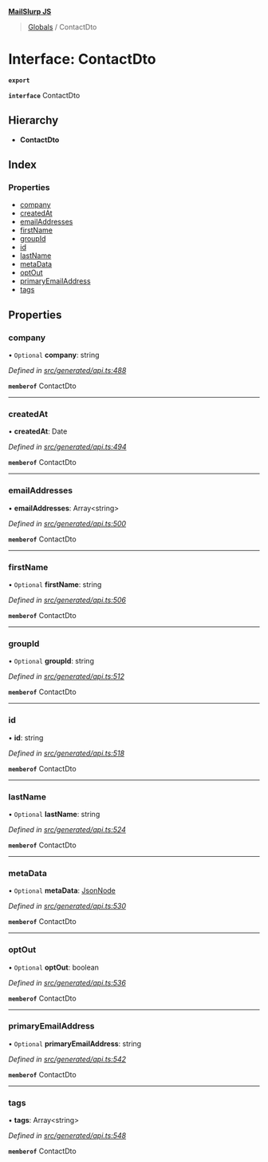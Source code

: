 **[MailSlurp JS](../README.md)**

> [Globals](../README.md) / ContactDto

# Interface: ContactDto

**`export`** 

**`interface`** ContactDto

## Hierarchy

* **ContactDto**

## Index

### Properties

* [company](contactdto.md#company)
* [createdAt](contactdto.md#createdat)
* [emailAddresses](contactdto.md#emailaddresses)
* [firstName](contactdto.md#firstname)
* [groupId](contactdto.md#groupid)
* [id](contactdto.md#id)
* [lastName](contactdto.md#lastname)
* [metaData](contactdto.md#metadata)
* [optOut](contactdto.md#optout)
* [primaryEmailAddress](contactdto.md#primaryemailaddress)
* [tags](contactdto.md#tags)

## Properties

### company

• `Optional` **company**: string

*Defined in [src/generated/api.ts:488](https://github.com/mailslurp/mailslurp-client/blob/6b679b8/src/generated/api.ts#L488)*

**`memberof`** ContactDto

___

### createdAt

•  **createdAt**: Date

*Defined in [src/generated/api.ts:494](https://github.com/mailslurp/mailslurp-client/blob/6b679b8/src/generated/api.ts#L494)*

**`memberof`** ContactDto

___

### emailAddresses

•  **emailAddresses**: Array\<string>

*Defined in [src/generated/api.ts:500](https://github.com/mailslurp/mailslurp-client/blob/6b679b8/src/generated/api.ts#L500)*

**`memberof`** ContactDto

___

### firstName

• `Optional` **firstName**: string

*Defined in [src/generated/api.ts:506](https://github.com/mailslurp/mailslurp-client/blob/6b679b8/src/generated/api.ts#L506)*

**`memberof`** ContactDto

___

### groupId

• `Optional` **groupId**: string

*Defined in [src/generated/api.ts:512](https://github.com/mailslurp/mailslurp-client/blob/6b679b8/src/generated/api.ts#L512)*

**`memberof`** ContactDto

___

### id

•  **id**: string

*Defined in [src/generated/api.ts:518](https://github.com/mailslurp/mailslurp-client/blob/6b679b8/src/generated/api.ts#L518)*

**`memberof`** ContactDto

___

### lastName

• `Optional` **lastName**: string

*Defined in [src/generated/api.ts:524](https://github.com/mailslurp/mailslurp-client/blob/6b679b8/src/generated/api.ts#L524)*

**`memberof`** ContactDto

___

### metaData

• `Optional` **metaData**: [JsonNode](jsonnode.md)

*Defined in [src/generated/api.ts:530](https://github.com/mailslurp/mailslurp-client/blob/6b679b8/src/generated/api.ts#L530)*

**`memberof`** ContactDto

___

### optOut

• `Optional` **optOut**: boolean

*Defined in [src/generated/api.ts:536](https://github.com/mailslurp/mailslurp-client/blob/6b679b8/src/generated/api.ts#L536)*

**`memberof`** ContactDto

___

### primaryEmailAddress

• `Optional` **primaryEmailAddress**: string

*Defined in [src/generated/api.ts:542](https://github.com/mailslurp/mailslurp-client/blob/6b679b8/src/generated/api.ts#L542)*

**`memberof`** ContactDto

___

### tags

•  **tags**: Array\<string>

*Defined in [src/generated/api.ts:548](https://github.com/mailslurp/mailslurp-client/blob/6b679b8/src/generated/api.ts#L548)*

**`memberof`** ContactDto
